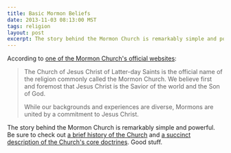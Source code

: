 ```yaml
---
title: Basic Mormon Beliefs
date: 2013-11-03 08:13:00 MST
tags: religion
layout: post
excerpt: The story behind the Mormon Church is remarkably simple and powerful.
---
```


According to [one of the Mormon Church's official websites](http://mormon.org):


> The Church of Jesus Christ of Latter-day Saints is the official name of the religion commonly called the Mormon Church. We believe first and foremost that Jesus Christ is the Savior of the world and the Son of God.
>
> While our backgrounds and experiences are diverse, Mormons are united by a commitment to Jesus Christ.

The story behind the Mormon Church is remarkably simple and powerful. Be sure to check out [a brief history of the Church](http://mormon.org/beliefs/restoration) and [a succinct description of the Church's core doctrines](http://mormon.org/beliefs/jesus-christ). Good stuff.
